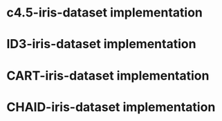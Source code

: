# c4.5-iris-dataset implementation
# ID3-iris-dataset implementation
# CART-iris-dataset implementation
# CHAID-iris-dataset implementation

